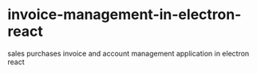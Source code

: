 # invoice-management-in-electron-react
sales purchases invoice and account management application in electron react 
